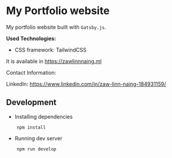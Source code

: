 # My Portfolio website

My portfolio website built with `Gatsby.js`.

**Used Technologies:**

- CSS framework: TailwindCSS

It is available in https://zawlinnnaing.ml

Contact Information:

LinkedIn: https://www.linkedin.com/in/zaw-linn-naing-184931159/

## Development

- Installing dependencies

```
    npm install
```

- Running dev server

```
    npm run develop
```
